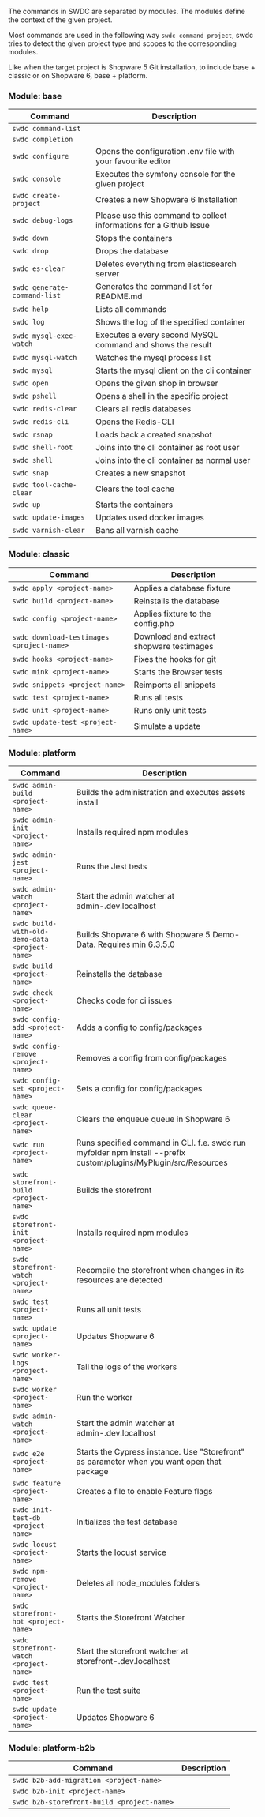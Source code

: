 The commands in SWDC are separated by modules. The modules define the context of the given project. 

Most commands are used in the following way `swdc command project`, swdc tries to detect the given project type and scopes to the corresponding modules. 

Like when the target project is Shopware 5 Git installation, to include base + classic or on Shopware 6, base + platform. 


### Module: base

| Command                                  | Description                                                       |
| ---------------------------------------- | ----------------------------------------------------------------- |
| `swdc command-list` |  | 
| `swdc completion` |  | 
| `swdc configure` | Opens the configuration .env file with your favourite editor | 
| `swdc console` | Executes the symfony console for the given project | 
| `swdc create-project` | Creates a new Shopware 6 Installation | 
| `swdc debug-logs` | Please use this command to collect informations for a Github Issue | 
| `swdc down` | Stops the containers | 
| `swdc drop` | Drops the database | 
| `swdc es-clear` | Deletes everything from elasticsearch server | 
| `swdc generate-command-list` | Generates the command list for README.md | 
| `swdc help` | Lists all commands | 
| `swdc log` | Shows the log of the specified container | 
| `swdc mysql-exec-watch` | Executes a every second MySQL command and shows the result | 
| `swdc mysql-watch` | Watches the mysql process list | 
| `swdc mysql` | Starts the mysql client on the cli container | 
| `swdc open` | Opens the given shop in browser | 
| `swdc pshell` | Opens a shell in the specific project | 
| `swdc redis-clear` | Clears all redis databases | 
| `swdc redis-cli` | Opens the Redis-CLI | 
| `swdc rsnap` | Loads back a created snapshot | 
| `swdc shell-root` | Joins into the cli container as root user | 
| `swdc shell` | Joins into the cli container as normal user | 
| `swdc snap` | Creates a new snapshot | 
| `swdc tool-cache-clear` | Clears the tool cache | 
| `swdc up` | Starts the containers | 
| `swdc update-images` | Updates used docker images | 
| `swdc varnish-clear` | Bans all varnish cache | 
### Module: classic

| Command                                  | Description                                                       |
| ---------------------------------------- | ----------------------------------------------------------------- |
| `swdc apply <project-name>` | Applies a database fixture | 
| `swdc build <project-name>` | Reinstalls the database | 
| `swdc config <project-name>` | Applies fixture to the config.php | 
| `swdc download-testimages <project-name>` | Download and extract shopware testimages | 
| `swdc hooks <project-name>` | Fixes the hooks for git | 
| `swdc mink <project-name>` | Starts the Browser tests | 
| `swdc snippets <project-name>` | Reimports all snippets | 
| `swdc test <project-name>` | Runs all tests | 
| `swdc unit <project-name>` | Runs only unit tests | 
| `swdc update-test <project-name>` | Simulate a update | 
### Module: platform

| Command                                  | Description                                                       |
| ---------------------------------------- | ----------------------------------------------------------------- |
| `swdc admin-build <project-name>` | Builds the administration and executes assets install | 
| `swdc admin-init <project-name>` | Installs required npm modules | 
| `swdc admin-jest <project-name>` | Runs the Jest tests | 
| `swdc admin-watch <project-name>` | Start the admin watcher at admin-<project>.dev.localhost | 
| `swdc build-with-old-demo-data <project-name>` | Builds Shopware 6 with Shopware 5 Demo-Data. Requires min 6.3.5.0 | 
| `swdc build <project-name>` | Reinstalls the database | 
| `swdc check <project-name>` | Checks code for ci issues | 
| `swdc config-add <project-name>` | Adds a config to config/packages | 
| `swdc config-remove <project-name>` | Removes a config from config/packages | 
| `swdc config-set <project-name>` | Sets a config for config/packages | 
| `swdc queue-clear <project-name>` | Clears the enqueue queue in Shopware 6 | 
| `swdc run <project-name>` | Runs specified command in CLI. f.e. swdc run myfolder npm install --prefix custom/plugins/MyPlugin/src/Resources | 
| `swdc storefront-build <project-name>` | Builds the storefront | 
| `swdc storefront-init <project-name>` | Installs required npm modules | 
| `swdc storefront-watch <project-name>` | Recompile the storefront when changes in its resources are detected | 
| `swdc test <project-name>` | Runs all unit tests | 
| `swdc update <project-name>` | Updates Shopware 6 | 
| `swdc worker-logs <project-name>` | Tail the logs of the workers | 
| `swdc worker <project-name>` | Run the worker | 
| `swdc admin-watch <project-name>` | Start the admin watcher at admin-<project>.dev.localhost | 
| `swdc e2e <project-name>` | Starts the Cypress instance. Use "Storefront" as parameter when you want open that package | 
| `swdc feature <project-name>` | Creates a file to enable Feature flags | 
| `swdc init-test-db <project-name>` | Initializes the test database | 
| `swdc locust <project-name>` | Starts the locust service | 
| `swdc npm-remove <project-name>` | Deletes all node_modules folders | 
| `swdc storefront-hot <project-name>` | Starts the Storefront Watcher | 
| `swdc storefront-watch <project-name>` | Start the storefront watcher at storefront-<project>.dev.localhost | 
| `swdc test <project-name>` | Run the test suite | 
| `swdc update <project-name>` | Updates Shopware 6 | 

### Module: platform-b2b

| Command                                  | Description                                                       |
| ---------------------------------------- | ----------------------------------------------------------------- |
| `swdc b2b-add-migration <project-name>` |  | 
| `swdc b2b-init <project-name>` |  | 
| `swdc b2b-storefront-build <project-name>` |  | 
